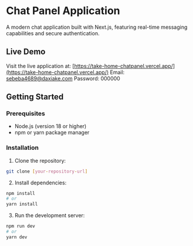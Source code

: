 # Chat Panel Application

A modern chat application built with Next.js, featuring real-time messaging capabilities and secure authentication.

## Live Demo

Visit the live application at: [https://take-home-chatpanel.vercel.app/](https://take-home-chatpanel.vercel.app/)
Email: sebeba4689@daxiake.com
Password: 000000


## Getting Started

### Prerequisites

- Node.js (version 18 or higher)
- npm or yarn package manager

### Installation

1. Clone the repository:
```bash
git clone [your-repository-url]
```

2. Install dependencies:
```bash
npm install
# or
yarn install
```

3. Run the development server:
```bash
npm run dev
# or
yarn dev
```

